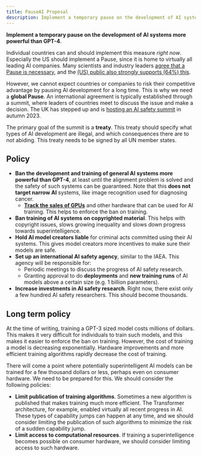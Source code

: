 ```yaml
---
title: PauseAI Proposal
description: Implement a temporary pause on the development of AI systems more powerful than GPT-4, ban training on copyrighted material, hold model creators liable.
---
```


**Implement a temporary pause on the development of AI systems more powerful than GPT-4**.

Individual countries can and should implement this measure _right now_.
Especially the US should implement a Pause, since it is home to virtually all leading AI companies.
Many scientists and industry leaders [agree that a Pause is necessary](https://futureoflife.org/open-letter/pause-giant-ai-experiments/), and the [(US) public also strongly supports (64%) this](https://www.campaignforaisafety.org/usa-ai-x-risk-perception-tracker/).

However, we cannot expect countries or companies to risk their competitive advantage by pausing AI development for a long time.
This is why we need a **global Pause**.
An international agreement is typically established through a summit, where leaders of countries meet to discuss the issue and make a decision.
The UK has stepped up and is [hosting an AI safety summit](/summit) in autumn 2023.

The primary goal of the summit is a **treaty**.
This treaty should specify what types of AI development are illegal, and which consequences there are to not abiding.
This treaty needs to be signed by all UN member states.

## Policy

- **Ban the development and training of general AI systems more powerful than GPT-4**, at least until the alignment problem is solved and the safety of such systems can be guaranteed. Note that this **does not target narrow AI** systems, like image recognition used for diagnosing cancer.
  - [**Track the sales of GPUs**](https://arxiv.org/abs/2303.11341) and other hardware that can be used for AI training. This helps to enforce the ban on training.
- **Ban training of AI systems on copyrighted material**. This helps with copyright issues, slows growing inequality and slows down progress towards superintelligence.
- **Hold AI model creators liable** for criminal acts committed using their AI systems. This gives model creators more incentives to make sure their models are safe.
- **Set up an international AI safety agency**, similar to the IAEA. This agency will be responsible for:
  - Periodic meetings to discuss the progress of AI safety research.
  - Granting approval to do **deployments** and **new training runs** of AI models above a certain size (e.g. 1 billion parameters).
- **Increase investments in AI safety research**. Right now, there exist only a few hundred AI safety researchers. This should become thousands.

## Long term policy

At the time of writing, training a GPT-3 sized model costs millions of dollars.
This makes it very difficult for individuals to train such models, and this makes it easier to enforce the ban on training.
However, the cost of training a model is decreasing exponentially.
Hardware improvements and more efficient training algorithms rapidly decrease the cost of training.

There will come a point where potentially superintelligent AI models can be trained for a few thousand dollars or less, perhaps even on consumer hardware.
We need to be prepared for this.
We should consider the following policies:

- **Limit publication of training algorithms**. Sometimes a new algorithm is published that makes training much more efficient. The Transformer architecture, for example, enabled virtually all recent progress in AI. These types of capability jumps can happen at any time, and we should consider limiting the publication of such algorithms to minimize the risk of a sudden capability jump.
- **Limit access to computational resources**. If training a superintelligence becomes possible on consumer hardware, we should consider limiting access to such hardware.

